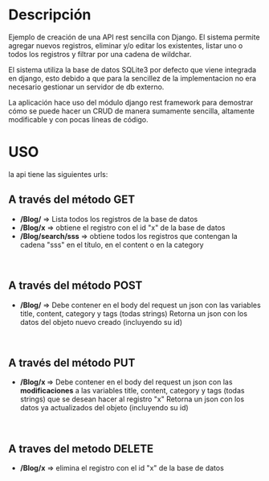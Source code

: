 <h1>Descripción</h1>
Ejemplo de creación de una API rest sencilla con Django.
El sistema permite agregar nuevos registros, eliminar y/o editar los existentes, listar uno o todos los registros y filtrar
por una cadena de wildchar.

El sistema utiliza la base de datos SQLite3 por defecto que viene integrada en django, esto debido a que para la sencillez
de la implementacion no era necesario gestionar un servidor de db externo.

La aplicación hace uso del módulo django rest framework para demostrar cómo se puede hacer un CRUD de manera sumamente
sencilla, altamente modificable y con pocas líneas de código.

<h1>USO</h1>
la api tiene las siguientes urls:
<h2>A través del método GET</h2>
<ul>
  <li><b>/Blog/</b> => Lista todos los registros de la base de datos</li>
  <li><b>/Blog/x</b> => obtiene el registro con el id "x" de la base de datos</li>
  <li><b>/Blog/search/sss</b> => obtiene todos los registros que contengan la cadena "sss" en el título, en el content o en la category</li>
</ul>
<br>
<h2>A través del método POST</h2>
<ul>
  <li><b>/Blog/</b> => Debe contener en el body del request un json con las variables title, content, category y tags (todas strings)
  Retorna un json con los datos del objeto nuevo creado (incluyendo su id)</li>
</ul>
<br>
<h2>A través del método PUT</h2>
<ul>
  <li><b>/Blog/x </b> => Debe contener en el body del request un json con las <b>modificaciones</b> a las variables title, content, category y tags (todas strings)
    que se desean hacer al registro "x"
    Retorna un json con los datos ya actualizados del objeto (incluyendo su id)</li>
</ul>
<br>
<h2>A traves del metodo DELETE</h2>
<ul>
  <li><b>/Blog/x</b> => elimina el registro con el id "x" de la base de datos</li>
</ul>



